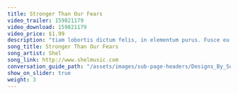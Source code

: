 ```yaml
---
title: Stronger Than Our Fears
video_trailer: 159821179
video_download: 159821179
video_price: $1.99
description: "tiam lobortis dictum felis, in elementum purus. Fusce eu velit vehicula, accumsan odio id, pharetra ipsum. Mauris vulputate, arcu a convallis eleifend, ligula augue venenatis lectus, ac vestibulum nisl nulla vitae quam. "
song_title: Stronger Than Our Fears
song_artist: Shel
song_link: http://www.shelmusic.com
conversation_guide_path: "/assets/images/sub-page-headers/Designs_By_Sundown_View.jpg"
show_on_slider: true
weight: 3
---
```

